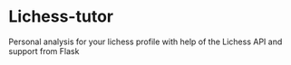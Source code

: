 # Lichess-tutor
Personal analysis for your lichess profile with help of the Lichess API and support from Flask
